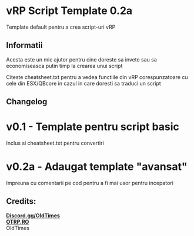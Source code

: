 # vRP Script Template 0.2a
<p> Template default pentru a crea script-uri vRP </p>

## Informatii
<p>Acesta este un mic ajutor pentru cine doreste sa invete sau sa economiseasca putin timp la crearea unui script</p>
<p>Citeste cheatsheet.txt pentru a vedea functiile din vRP corespunzatoare cu cele din ESX/QBcore in cazul in care doresti sa traduci un script </p>

## Changelog

# v0.1 - Template pentru script basic
Inclus si cheatsheet.txt pentru convertiri

# v0.2a - Adaugat template "avansat"
Impreuna cu comentarii pe cod pentru a fi mai usor pentru incepatori

## Credits: <br/>
<b><a href="https://discord.gg/OldTimes">Discord.gg/OldTimes</a></b><br/>
<b><a href="https://otrp.ro">OTRP.RO</a></b><br/>
<span>OldTimes</span><br/>

